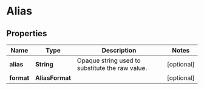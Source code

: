

# Alias


## Properties

| Name | Type | Description | Notes |
|------------ | ------------- | ------------- | -------------|
|**alias** | **String** | Opaque string used to substitute the raw value. |  [optional] |
|**format** | **AliasFormat** |  |  [optional] |




